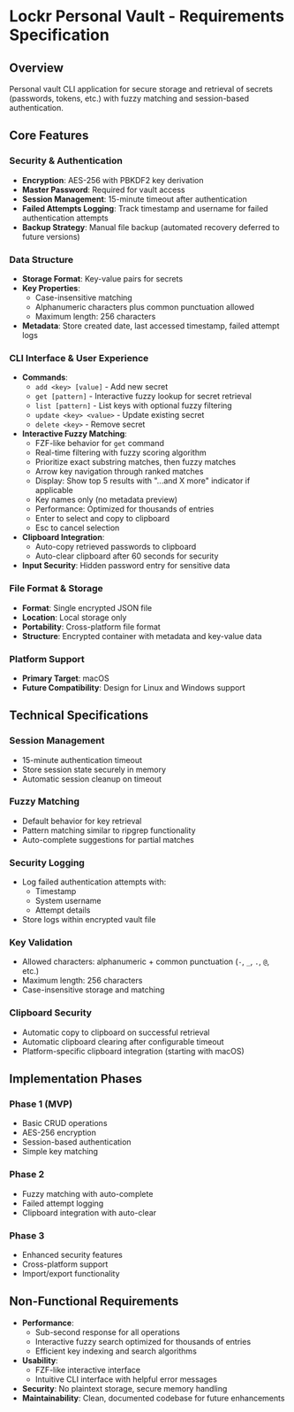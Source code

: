 # Lockr Personal Vault - Requirements Specification

## Overview
Personal vault CLI application for secure storage and retrieval of secrets (passwords, tokens, etc.) with fuzzy matching and session-based authentication.

## Core Features

### Security & Authentication
- **Encryption**: AES-256 with PBKDF2 key derivation
- **Master Password**: Required for vault access
- **Session Management**: 15-minute timeout after authentication
- **Failed Attempts Logging**: Track timestamp and username for failed authentication attempts
- **Backup Strategy**: Manual file backup (automated recovery deferred to future versions)

### Data Structure
- **Storage Format**: Key-value pairs for secrets
- **Key Properties**:
  - Case-insensitive matching
  - Alphanumeric characters plus common punctuation allowed
  - Maximum length: 256 characters
- **Metadata**: Store created date, last accessed timestamp, failed attempt logs

### CLI Interface & User Experience
- **Commands**:
  - `add <key> [value]` - Add new secret
  - `get [pattern]` - Interactive fuzzy lookup for secret retrieval
  - `list [pattern]` - List keys with optional fuzzy filtering
  - `update <key> <value>` - Update existing secret
  - `delete <key>` - Remove secret
- **Interactive Fuzzy Matching**:
  - FZF-like behavior for `get` command
  - Real-time filtering with fuzzy scoring algorithm
  - Prioritize exact substring matches, then fuzzy matches
  - Arrow key navigation through ranked matches
  - Display: Show top 5 results with "...and X more" indicator if applicable
  - Key names only (no metadata preview)
  - Performance: Optimized for thousands of entries
  - Enter to select and copy to clipboard
  - Esc to cancel selection
- **Clipboard Integration**:
  - Auto-copy retrieved passwords to clipboard
  - Auto-clear clipboard after 60 seconds for security
- **Input Security**: Hidden password entry for sensitive data

### File Format & Storage
- **Format**: Single encrypted JSON file
- **Location**: Local storage only
- **Portability**: Cross-platform file format
- **Structure**: Encrypted container with metadata and key-value data

### Platform Support
- **Primary Target**: macOS
- **Future Compatibility**: Design for Linux and Windows support

## Technical Specifications

### Session Management
- 15-minute authentication timeout
- Store session state securely in memory
- Automatic session cleanup on timeout

### Fuzzy Matching
- Default behavior for key retrieval
- Pattern matching similar to ripgrep functionality
- Auto-complete suggestions for partial matches

### Security Logging
- Log failed authentication attempts with:
  - Timestamp
  - System username
  - Attempt details
- Store logs within encrypted vault file

### Key Validation
- Allowed characters: alphanumeric + common punctuation (`-`, `_`, `.`, `@`, etc.)
- Maximum length: 256 characters
- Case-insensitive storage and matching

### Clipboard Security
- Automatic copy to clipboard on successful retrieval
- Automatic clipboard clearing after configurable timeout
- Platform-specific clipboard integration (starting with macOS)

## Implementation Phases

### Phase 1 (MVP)
- Basic CRUD operations
- AES-256 encryption
- Session-based authentication
- Simple key matching

### Phase 2
- Fuzzy matching with auto-complete
- Failed attempt logging
- Clipboard integration with auto-clear

### Phase 3
- Enhanced security features
- Cross-platform support
- Import/export functionality

## Non-Functional Requirements
- **Performance**:
  - Sub-second response for all operations
  - Interactive fuzzy search optimized for thousands of entries
  - Efficient key indexing and search algorithms
- **Usability**:
  - FZF-like interactive interface
  - Intuitive CLI interface with helpful error messages
- **Security**: No plaintext storage, secure memory handling
- **Maintainability**: Clean, documented codebase for future enhancements